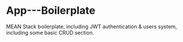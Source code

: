 # App---Boilerplate
MEAN Stack boilerplate, including JWT authentication &amp; users system, including some basic CRUD section.
